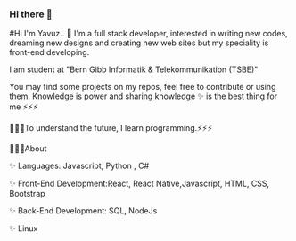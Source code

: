 ### Hi there 👋
#Hi I'm Yavuz..
🚀 I'm a full stack developer, interested in writing new codes, dreaming new designs and creating new web sites but my speciality is front-end developing.

I am student at "Bern Gibb Informatik & Telekommunikation (TSBE)"

You may find some projects on my repos, feel free to contribute or using them. Knowledge is power and sharing knowledge ✨ is the best thing for me ⚡⚡⚡

🌱🌱🌱To understand the future, I learn programming.⚡⚡⚡

💬💬💬About

✨ Languages: Javascript, Python , C#

✨ Front-End Development:React, React Native,Javascript, HTML, CSS, Bootstrap

✨ Back-End Development: SQL, NodeJs

✨ Linux
<!--
**yavuzoz/yavuzoz** is a ✨ _special_ ✨ repository because its `README.md` (this file) appears on your GitHub profile.

Here are some ideas to get you started:

- 🔭 I’m currently working on ...
- 🌱 I’m currently learning ...
- 👯 I’m looking to collaborate on ...
- 🤔 I’m looking for help with ...
- 💬 Ask me about ...
- 📫 How to reach me: ...
- 😄 Pronouns: ...
- ⚡ Fun fact: ...
-->
